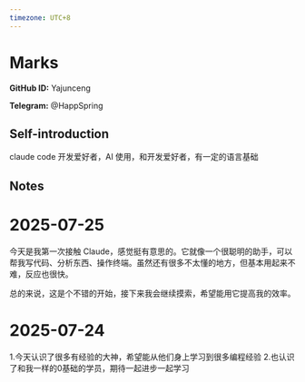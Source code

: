 ```yaml
---
timezone: UTC+8
---
```


# Marks

**GitHub ID:** Yajunceng

**Telegram:** @HappSpring

## Self-introduction

claude code 开发爱好者，AI 使用，和开发爱好者，有一定的语言基础

## Notes

<!-- Content_START -->
# 2025-07-25

今天是我第一次接触 Claude，感觉挺有意思的。它就像一个很聪明的助手，可以帮我写代码、分析东西、操作终端。虽然还有很多不太懂的地方，但基本用起来不难，反应也很快。

总的来说，这是个不错的开始，接下来我会继续摸索，希望能用它提高我的效率。

# 2025-07-24

1.今天认识了很多有经验的大神，希望能从他们身上学习到很多编程经验
2.也认识了和我一样的0基础的学员，期待一起进步一起学习


<!-- Content_END -->
